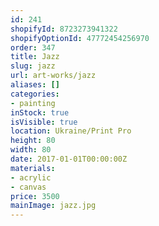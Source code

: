 ```yaml
---
id: 241
shopifyId: 8723273941322
shopifyOptionId: 47772454256970
order: 347
title: Jazz
slug: jazz
url: art-works/jazz
aliases: []
categories:
- painting
inStock: true
isVisible: true
location: Ukraine/Print Pro
height: 80
width: 80
date: 2017-01-01T00:00:00Z
materials:
- acrylic
- canvas
price: 3500
mainImage: jazz.jpg
---
```

